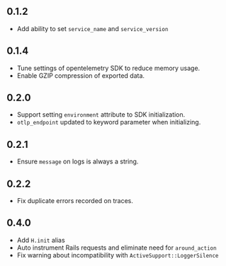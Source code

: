 ## 0.1.2

- Add ability to set `service_name` and `service_version`

## 0.1.4

- Tune settings of opentelemetry SDK to reduce memory usage.
- Enable GZIP compression of exported data.

## 0.2.0

- Support setting `environment` attribute to SDK initialization.
- `otlp_endpoint` updated to keyword parameter when initializing.

## 0.2.1

- Ensure `message` on logs is always a string.

## 0.2.2

- Fix duplicate errors recorded on traces.

## 0.4.0

- Add `H.init` alias
- Auto instrument Rails requests and eliminate need for `around_action`
- Fix warning about incompatibility with `ActiveSupport::LoggerSilence`
